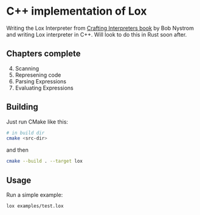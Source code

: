C++ implementation of Lox 
=========================

Writing the Lox Interpreter from [Crafting Interpreters book](http://craftinginterpreters.com/) by
Bob Nystrom and writing Lox interpreter in C++. Will look to do this in Rust soon after. 

Chapters complete
---

4. Scanning
5. Represening code
6. Parsing Expressions
7. Evaluating Expressions

Building
---

Just run CMake like this:

```sh
# in build dir
cmake <src-dir>
```

and then

```sh
cmake --build . --target lox
```


Usage
---

Run a simple example:

```sh
lox examples/test.lox
```

